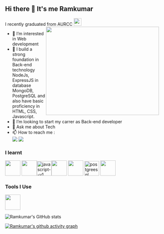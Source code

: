 ## Hi there 👋 It's me Ramkumar

I recently graduated from AURCC <img width="25" height="25" src="https://img.icons8.com/isometric/50/graduation-cap.png" alt="graduation-cap"/>
<img align="right" width="370" height="290" src="https://i.pinimg.com/originals/47/f0/34/47f0342cec72b800463bf003eac1257e.gif">                                               
- 👀 I’m interested in Web development
- 🌱 I build a strong foundation in Back-end technology NodeJs, ExpressJS in database MongoDB, PostgreSQL and also have basic proficiency in HTML, CSS, Javascript.
- 🤔 I’m looking to start my carrer as Back-end developer
- 💬 Ask me about Tech
- 📫 How to reach me :
<br /> [<img src="https://img.shields.io/badge/Gmail-D14836?style=for-the-badge&logo=gmail&logoColor=white" />](mailto:ramkumarvijayabasker@gmail.com) [<img src="https://img.shields.io/badge/LinkedIn-0077B5?style=for-the-badge&logo=linkedin&logoColor=white" />](https://www.linkedin.com/in/07ramkumar?utm_source=share&utm_campaign=share_via&utm_content=profile&utm_medium=android_app)


### I learnt
<img height="50" width="50" src="https://img.icons8.com/color/48/000000/html-5.png" /> <img height="50" width="50" src="https://img.icons8.com/color/48/000000/css3.png" /><img width="48" height="48" src="https://img.icons8.com/color/48/javascript--v1.png" alt="javascript--v1"/><img height="50" width="50" src="https://img.icons8.com/color/48/000000/mongodb.png"/> <img height="50" width="50" src="https://img.icons8.com/color/48/000000/nodejs.png"/> <img width="48" height="48" src="https://img.icons8.com/color/48/postgreesql.png" alt="postgreesql"/> <img height="50" width="50" src="https://img.icons8.com/color/48/000000/python.png" /> 

### Tools I Use
<img height="50" width="50" src="https://img.icons8.com/color/48/000000/visual-studio-code-2019.png"/> 

![Ramkumar's GitHub stats](https://github-readme-stats.vercel.app/api?username=ramkumardev07&theme=dark&show_icons=true&&hide=issues,contribs)

[![Ramkumar's github activity graph](https://github-readme-activity-graph.vercel.app/graph?username=ramkumardev07&bg_color=000000&color=ffffff&line=4c919e&point=bababa&area=true&hide_border=true)](https://github.com/ashutosh00710/github-readme-activity-graph)
